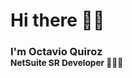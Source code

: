 <h1>Hi there 👋🏽</h1>
<h3>
  I'm Octavio Quiroz <br />
  <small>NetSuite SR Developer 🧑🏽‍💻</small>
</h3>


